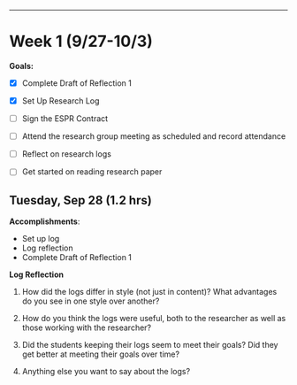 ---
# Week 1 (9/27-10/3)
**Goals:**

- [X] Complete Draft of Reflection 1

- [X] Set Up Research Log 

- [ ] Sign the ESPR Contract

- [ ] Attend the research group meeting as scheduled and record attendance
 
- [ ] Reflect on research logs

- [ ] Get started on reading research paper
<!-- 
## Wednesday, Sep 28 (2 hrs)

**Accomplishments**:
  
  -->

## Tuesday, Sep 28 (1.2 hrs)

**Accomplishments**:

* Set up log
* Log reflection
* Complete Draft of Reflection 1

**Log Reflection**

1. How did the logs differ in style (not just in content)? What advantages do you see in one style over another?

2. How do you think the logs were useful, both to the researcher as well as those working with the researcher?

3. Did the students keeping their logs seem to meet their goals? Did they get better at meeting their goals over time?

4. Anything else you want to say about the logs?

